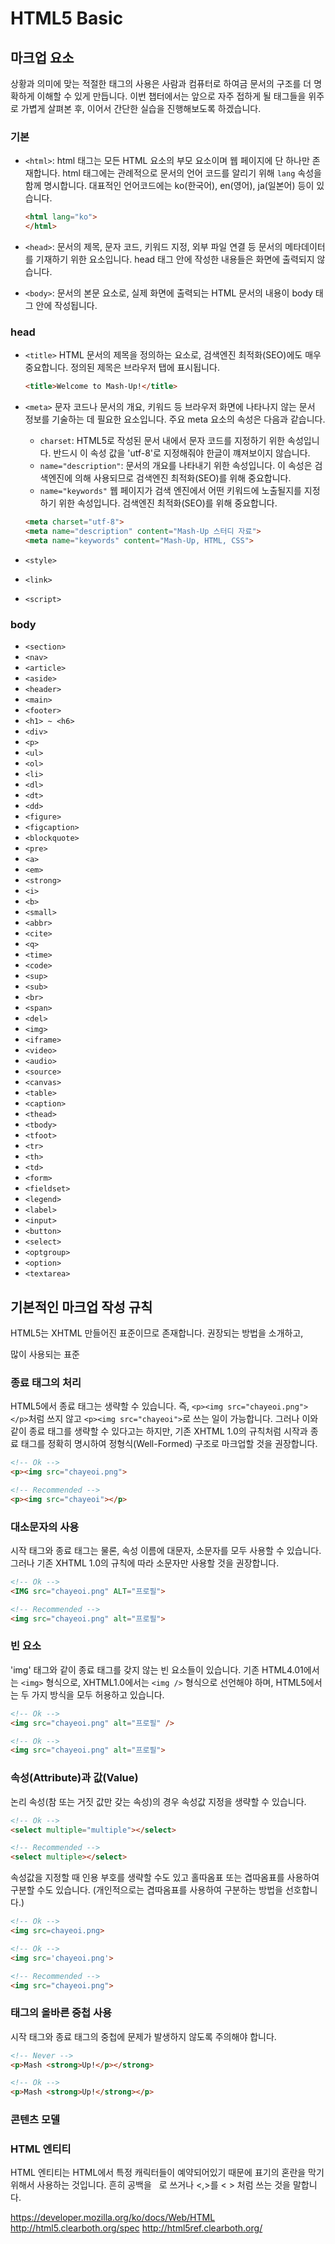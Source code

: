 # HTML5 Basic

## 마크업 요소

상황과 의미에 맞는 적절한 태그의 사용은 사람과 컴퓨터로 하여금 문서의 구조를 더 명확하게 이해할 수 있게 만듭니다. 이번 챕터에서는 앞으로 자주 접하게 될 태그들을 위주로 가볍게 살펴본 후, 이어서 간단한 실습을 진행해보도록 하겠습니다.

### 기본

* `<html>`: html 태그는 모든 HTML 요소의 부모 요소이며 웹 페이지에 단 하나만 존재합니다. html 태그에는 관례적으로 문서의 언어 코드를 알리기 위해 `lang` 속성을 함께 명시합니다. 대표적인 언어코드에는 ko(한국어), en(영어), ja(일본어) 등이 있습니다.

  ```html
  <html lang="ko">
  </html>
  ```

* `<head>`: 문서의 제목, 문자 코드, 키워드 지정, 외부 파일 연결 등 문서의 메타데이터를 기재하기 위한 요소입니다. head 태그 안에 작성한 내용들은 화면에 출력되지 않습니다.
* `<body>`: 문서의 본문 요소로, 실제 화면에 출력되는 HTML 문서의 내용이 body 태그 안에 작성됩니다.

### head

* `<title>`
  HTML 문서의 제목을 정의하는 요소로, 검색엔진 최적화(SEO)에도 매우 중요합니다. 정의된 제목은 브라우저 탭에 표시됩니다.

  ```html
  <title>Welcome to Mash-Up!</title>
  ```

* `<meta>`
  문자 코드나 문서의 개요, 키워드 등 브라우저 화면에 나타나지 않는 문서 정보를 기술하는 데 필요한 요소입니다. 주요 meta 요소의 속성은 다음과 같습니다.
  * `charset`: HTML5로 작성된 문서 내에서 문자 코드를 지정하기 위한 속성입니다. 반드시 이 속성 값을 'utf-8'로 지정해줘야 한글이 꺠져보이지 않습니다.
  * `name="description"`: 문서의 개요를 나타내기 위한 속성입니다. 이 속성은 검색엔진에 의해 사용되므로 검색엔진 최적화(SEO)를 위해 중요합니다.
  * `name="keywords"`
    웹 페이지가 검색 엔진에서 어떤 키워드에 노출될지를 지정하기 위한 속성입니다. 검색엔진 최적화(SEO)를 위해 중요합니다.

  ```html
  <meta charset="utf-8">
  <meta name="description" content="Mash-Up 스터디 자료">
  <meta name="keywords" content="Mash-Up, HTML, CSS">
  ```

* `<style>`
* `<link>`
* `<script>`

### body

* `<section>`
* `<nav>`
* `<article>`
* `<aside>`
* `<header>`
* `<main>`
* `<footer>`
* `<h1> ~ <h6>`
* `<div>`
* `<p>`
* `<ul>`
* `<ol>`
* `<li>`
* `<dl>`
* `<dt>`
* `<dd>`
* `<figure>`
* `<figcaption>`
* `<blockquote>`
* `<pre>`
* `<a>`
* `<em>`
* `<strong>`
* `<i>`
* `<b>`
* `<small>`
* `<abbr>`
* `<cite>`
* `<q>`
* `<time>`
* `<code>`
* `<sup>`
* `<sub>`
* `<br>`
* `<span>`
* `<del>`
* `<img>`
* `<iframe>`
* `<video>`
* `<audio>`
* `<source>`
* `<canvas>`
* `<table>`
* `<caption>`
* `<thead>`
* `<tbody>`
* `<tfoot>`
* `<tr>`
* `<th>`
* `<td>`
* `<form>`
* `<fieldset>`
* `<legend>`
* `<label>`
* `<input>`
* `<button>`
* `<select>`
* `<optgroup>`
* `<option>`
* `<textarea>`

## 기본적인 마크업 작성 규칙

HTML5는 XHTML 만들어진 표준이므로 존재합니다. 권장되는 방법을 소개하고, 

많이 사용되는 표준

### 종료 태그의 처리

HTML5에서 종료 태그는 생략할 수 있습니다. 즉, `<p><img src="chayeoi.png"></p>`처럼 쓰지 않고 `<p><img src="chayeoi">`로 쓰는 일이 가능합니다. 그러나 이와 같이 종료 태그를 생략할 수 있다고는 하지만, 기존 XHTML 1.0의 규칙처럼 시작과 종료 태그를 정확히 명시하여 정형식(Well-Formed) 구조로 마크업할 것을 권장합니다.

```html
<!-- Ok -->
<p><img src="chayeoi.png">

<!-- Recommended -->
<p><img src="chayeoi"></p>
```

### 대소문자의 사용

시작 태그와 종료 태그는 물론, 속성 이름에 대문자, 소문자를 모두 사용할 수 있습니다. 그러나 기존 XHTML 1.0의 규칙에 따라 소문자만 사용할 것을 권장합니다.

```html
<!-- Ok -->
<IMG src="chayeoi.png" ALT="프로필">

<!-- Recommended -->
<img src="chayeoi.png" alt="프로필">
```

### 빈 요소

'img' 태그와 같이 종료 태그를 갖지 않는 빈 요소들이 있습니다. 기존 HTML4.01에서는 `<img>` 형식으로, XHTML1.0에서는 `<img />` 형식으로 선언해야 하며, HTML5에서는 두 가지 방식을 모두 허용하고 있습니다.

```html
<!-- Ok -->
<img src="chayeoi.png" alt="프로필" />

<!-- Ok -->
<img src="chayeoi.png" alt="프로필">
```

### 속성\(Attribute\)과 값\(Value\)

논리 속성(참 또는 거짓 값만 갖는 속성)의 경우 속성값 지정을 생략할 수 있습니다.

```html
<!-- Ok -->
<select multiple="multiple"></select>

<!-- Recommended -->
<select multiple></select>
```

속성값을 지정할 때 인용 부호를 생략할 수도 있고 홀따옴표 또는 겹따옴표를 사용하여 구분할 수도 있습니다. (개인적으로는 겹따옴표를 사용하여 구분하는 방법을 선호합니다.)

```html
<!-- Ok -->
<img src=chayeoi.png>

<!-- Ok -->
<img src='chayeoi.png'>

<!-- Recommended -->
<img src="chayeoi.png">
```

### 태그의 올바른 중첩 사용

시작 태그와 종료 태그의 중첩에 문제가 발생하지 않도록 주의해야 합니다.

```html
<!-- Never -->
<p>Mash <strong>Up!</p></strong>

<!-- Ok -->
<p>Mash <strong>Up!</strong></p>
```

### 콘텐츠 모델

### HTML 엔티티

HTML 엔티티는 HTML에서 특정 캐릭터들이 예약되어있기 때문에 표기의 혼란을 막기 위해서 사용하는 것입니다. 흔히 공백을 &nbsp; 로 쓰거나 <,>를 &lt; &gt; 처럼 쓰는 것을 말합니다.

https://developer.mozilla.org/ko/docs/Web/HTML
http://html5.clearboth.org/spec
http://html5ref.clearboth.org/
